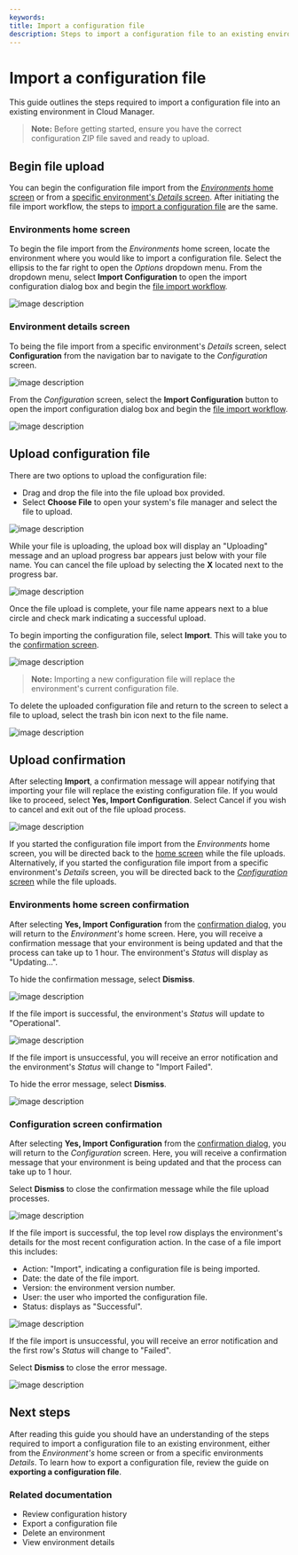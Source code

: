 ```yaml
---
keywords:
title: Import a configuration file
description: Steps to import a configuration file to an existing environment
---
```

# Import a configuration file

This guide outlines the steps required to import a configuration file into an existing environment in Cloud Manager. 

> **Note:** Before getting started, ensure you have the correct configuration ZIP file saved and ready to upload.

## Begin file upload

You can begin the configuration file import from the [*Environments* home screen](#environments-home-screen) or from a [specific environment's *Details* screen](#environment-details-screen). After initiating the file import workflow, the steps to [import a configuration file](#upload-configuration-file) are the same.

### Environments home screen

To begin the file import from the *Environments* home screen, locate the environment where you would like to import a configuration file. Select the ellipsis to the far right to open the *Options* dropdown menu. From the dropdown menu, select **Import Configuration** to open the import configuration dialog box and begin the [file import workflow](#upload-configuration-file).

![image description](environments/environment-overview/images/import-configuration.png)

### Environment details screen

To being the file import from a specific environment's *Details* screen, select **Configuration** from the navigation bar to navigate to the *Configuration* screen.

![image description](environments/environment-overview/images/import-env-details-screen.png)

From the *Configuration* screen, select the **Import Configuration** button to open the import configuration dialog box and begin the [file import workflow](#upload-configuration-file).

![image description](environments/environment-overview/images/import-config-button.png)

## Upload configuration file

There are two options to upload the configuration file:

- Drag and drop the file into the file upload box provided.
- Select **Choose File** to open your system's file manager and select the file to upload.

![image description](environments/environment-overview/images/import-dialog.png)

While your file is uploading, the upload box will display an "Uploading" message and an upload progress bar appears just below with your file name. You can cancel the file upload by selecting the **X** located next to the progress bar.

![image description](environments/environment-overview/images/import-uploading.png)

Once the file upload is complete, your file name appears next to a blue circle and check mark indicating a successful upload.

To begin importing the configuration file, select **Import**. This will take you to the [confirmation screen](#upload-confirmation).

![image description](environments/environment-overview/images/import-successful-upload.png)

> **Note:** Importing a new configuration file will replace the environment's current configuration file.

To delete the uploaded configuration file and return to the screen to select a file to upload, select the trash bin icon next to the file name.

![image description](environments/environment-overview/images/import-delete-upload.png)

## Upload confirmation 

After selecting **Import**, a confirmation message will appear notifying that importing your file will replace the existing configuration file. If you would like to proceed, select **Yes, Import Configuration**. Select Cancel if you wish to cancel and exit out of the file upload process.

![image description](environments/environment-overview/images/import-confirm.png)

If you started the configuration file import from the *Environments* home screen, you will be directed back to the [home screen](#environments-home-screen-confirmation) while the file uploads. Alternatively, if you started the configuration file import from a specific environment's *Details* screen, you will be directed back to the [*Configuration* screen](#configuration-screen-confirmation) while the file uploads.

### Environments home screen confirmation

After selecting **Yes, Import Configuration** from the [confirmation dialog](#upload-confirmation), you will return to the *Environment's* home screen. Here, you will receive a confirmation message that your environment is being updated and that the process can take up to 1 hour. The environment's *Status* will display as "Updating...".

To hide the confirmation message, select **Dismiss**.

![image description](environments/environment-overview/images/import-updating.png)

If the file import is successful, the environment's *Status* will update to "Operational".

![image description](environments/environment-overview/images/import-operational.png)

If the file import is unsuccessful, you will receive an error notification and the environment's *Status* will change to "Import Failed".

To hide the error message, select **Dismiss**.

![image description](environments/environment-overview/images/import-failed.png)

### Configuration screen confirmation

After selecting **Yes, Import Configuration** from the [confirmation dialog](#upload-confirmation), you will return to the *Configuration* screen. Here, you will receive a confirmation message that your environment is being updated and that the process can take up to 1 hour.

Select **Dismiss** to close the confirmation message while the file upload processes.

![image description](environments/environment-overview/images/import-envdetails-uploading.png)

If the file import is successful, the top level row displays the environment's details for the most recent configuration action. In the case of a file import this includes:

- Action: "Import", indicating a configuration file is being imported.
- Date: the date of the file import.
- Version: the environment version number.
- User: the user who imported the configuration file.
- Status: displays as "Successful".

![image description](environments/environment-overview/images/import-envdeatails-success.png)

If the file import is unsuccessful, you will receive an error notification and the first row's *Status* will change to "Failed".

Select **Dismiss** to close the error message.

![image description](environments/environment-overview/images/import-envdetails-error.png)

## Next steps

After reading this guide you should have an understanding of the steps required to import a configuration file to an existing environment, either from the *Environment's* home screen or from a specific environments *Details*. To learn how to export a configuration file, review the guide on **exporting a configuration file**.

### Related documentation

- Review configuration history
- Export a configuration file
- Delete an environment
- View environment details
